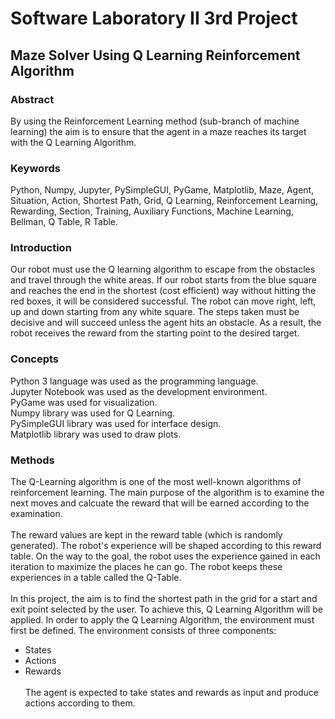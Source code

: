 # Software Laboratory II 3rd Project 
<h2> Maze Solver Using Q Learning Reinforcement Algorithm </h2>
<h3> Abstract </h3>

By using the Reinforcement Learning method (sub-branch of machine learning) the aim is to ensure that the agent in a maze reaches its target with the Q Learning Algorithm.
<h3> Keywords </h3>

Python, Numpy, Jupyter, PySimpleGUI, PyGame, Matplotlib, Maze, Agent, Situation, Action, Shortest Path, Grid, Q Learning, Reinforcement Learning, Rewarding, Section, Training, Auxiliary Functions, Machine Learning, Bellman, Q Table, R Table.

<h3> Introduction </h3> 

Our robot must use the Q learning algorithm to escape from the obstacles and travel through the white areas. If our robot starts from the blue square and reaches the end in the shortest (cost efficient) way without hitting the red boxes, it will be considered successful.
The robot can move right, left, up and down starting from any white square. The steps taken must be decisive and will succeed unless the agent hits an obstacle. As a result, the robot receives the reward from the starting point to the desired target.

<h3> Concepts </h3>

Python 3 language was used as the programming language. <br/>
Jupyter Notebook was used as the development environment. <br/>
PyGame was used for visualization. <br/>
Numpy library was used for Q Learning. <br/>
PySimpleGUI library was used for interface design. <br/>
Matplotlib library was used to draw plots. <br/>

<h3> Methods </h3>

The Q-Learning algorithm is one of the most well-known algorithms of reinforcement learning. The main purpose of the algorithm is to examine the next moves and calcuate the reward that will be earned according to the examination. <br/> <br/>
The reward values are kept in the reward table (which is randomly generated). The robot's experience will be shaped according to this reward table. On the way to the goal, the robot uses the experience gained in each iteration to maximize the places he can go. The robot keeps these experiences in a table called the Q-Table. <br/> <br/>
In this project, the aim is to find the shortest path in the grid for a start and exit point selected by the user. To achieve this, Q Learning Algorithm will be applied.
In order to apply the Q Learning Algorithm, the environment must first be defined. The environment consists of three components:
<ul>
  <li> States </li>
  <li> Actions </li>
  <li> Rewards </li?
</ul>
<br/> <br/>The agent is expected to take states and rewards as input and produce actions according to them.

